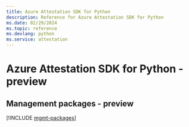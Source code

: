 ```yaml
---
title: Azure Attestation SDK for Python
description: Reference for Azure Attestation SDK for Python
ms.date: 02/29/2024
ms.topic: reference
ms.devlang: python
ms.service: attestation
---
```

# Azure Attestation SDK for Python - preview

## Management packages - preview
[!INCLUDE [mgmt-packages](attestation-mgmt-index.md)]